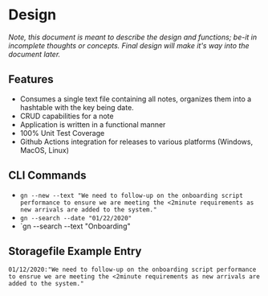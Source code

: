 # Design

_Note, this document is meant to describe the design and functions; be-it in incomplete thoughts or concepts. Final design will make it's way into the document later._


## Features
- Consumes a single text file containing all notes, organizes them into a hashtable with the key being date.
- CRUD capabilities for a note
- Application is written in a functional manner
- 100% Unit Test Coverage
- Github Actions integration for releases to various platforms (Windows, MacOS, Linux)

## CLI Commands

- `gn --new --text "We need to follow-up on the onboarding script performance to ensure we are meeting the <2minute requirements as new arrivals are added to the system."`
- `gn --search --date "01/22/2020"`
- `gn --search --text "Onboarding"

## Storagefile Example Entry

`01/12/2020:"We need to follow-up on the onboarding script performance to ensrue we are meeting the <2minute requirements as new arrivals are added to the system."`
